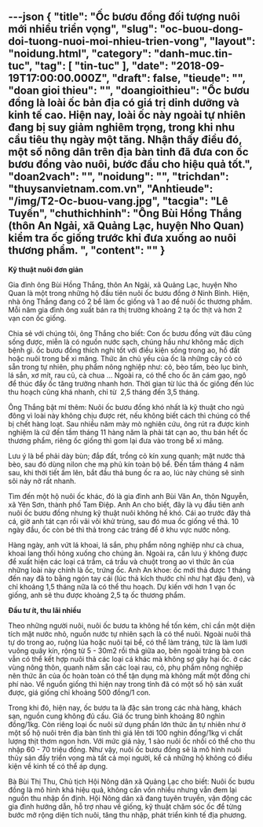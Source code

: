 ---json
{
    "title": "Ốc bươu đồng đối tượng nuôi mới nhiều triển vọng",
    "slug": "oc-buou-dong-doi-tuong-nuoi-moi-nhieu-trien-vong",
    "layout": "noidung.html",
    "category": "danh-muc.tin-tuc",
    "tag": [
        "tin-tuc"
    ],
    "date": "2018-09-19T17:00:00.000Z",
    "draft": false,
    "tieude": "",
    "doan gioi thieu": "",
    "doangioithieu": "Ốc bươu đồng là loài ốc bản địa có giá trị dinh dưỡng và kinh tế cao. Hiện nay, loài ốc này ngoài tự nhiên đang bị suy giảm nghiêm trọng, trong khi nhu cầu tiêu thụ ngày một tăng. Nhận thấy điều đó, một số nông dân trên địa bàn tỉnh đã đưa con ốc bươu đồng vào nuôi, bước đầu cho hiệu quả tốt.",
    "doan2vach": "",
    "noidung": "",
    "trichdan": "thuysanvietnam.com.vn",
    "Anhtieude": "/img/T2-Oc-buou-vang.jpg",
    "tacgia": "Lê Tuyến",
    "chuthichhinh": "Ông Bùi Hồng Thắng (thôn An Ngải, xã Quảng Lạc, huyện Nho Quan) kiểm tra ốc giống trước khi đưa xuống ao nuôi thương phẩm. ",
    "__content__": ""
}
---
<p><strong>Kỹ thuật nu&ocirc;i đơn giản</strong></p>

<p>Gia đ&igrave;nh &ocirc;ng B&ugrave;i Hồng Thắng, th&ocirc;n An Ngải, x&atilde; Quảng Lạc, huyện Nho Quan l&agrave; một trong những hộ đầu ti&ecirc;n nu&ocirc;i ốc bươu đồng ở Ninh B&igrave;nh. Hiện, nh&agrave; &ocirc;ng Thắng đang c&oacute; 2 bể l&agrave;m ốc giống v&agrave; 1 ao để nu&ocirc;i ốc thương phẩm. Mỗi năm gia đ&igrave;nh &ocirc;ng xuất b&aacute;n ra thị trường khoảng 2 tạ ốc thịt v&agrave; hơn 2 vạn con ốc giống.&nbsp;</p>

<p>Chia sẻ với ch&uacute;ng t&ocirc;i, &ocirc;ng Thắng cho biết: Con ốc bươu đồng vứt đ&acirc;u cũng sống được, miễn l&agrave; c&oacute; nguồn nước sạch, ch&uacute;ng hầu như kh&ocirc;ng mắc dịch bệnh g&igrave;. ốc bươu đồng th&iacute;ch nghi tốt với điều kiện sống trong ao, hồ đất hoặc nu&ocirc;i trong bể xi măng. Thức ăn chủ yếu của ốc l&agrave; những c&acirc;y cỏ c&oacute; sẵn trong tự nhi&ecirc;n, phụ phẩm n&ocirc;ng nghiệp như: cỏ, b&egrave;o tấm, b&egrave;o lục b&igrave;nh, l&aacute; sắn, xơ m&iacute;t, rau củ, c&agrave; chua &hellip; Ngo&agrave;i ra, c&oacute; thể cho ốc ăn c&aacute;m gạo, ng&ocirc; để th&uacute;c đẩy ốc tăng trưởng nhanh hơn. Thời gian từ l&uacute;c thả ốc giống đến l&uacute;c thu hoạch cũng kh&aacute; nhanh, chỉ từ&nbsp;&nbsp;2,5 th&aacute;ng đến 3,5 th&aacute;ng.&nbsp;</p>

<p>&Ocirc;ng Thắng bật m&iacute; th&ecirc;m: Nu&ocirc;i ốc bươu đồng kh&oacute; nhất l&agrave; kỹ thuật cho ngủ đ&ocirc;ng v&igrave; lo&agrave;i n&agrave;y kh&ocirc;ng chịu được r&eacute;t, nếu kh&ocirc;ng biết c&aacute;ch th&igrave; ch&uacute;ng c&oacute; thể bị chết h&agrave;ng loạt. Sau nhiều năm m&agrave;y m&ograve; nghi&ecirc;n cứu, &ocirc;ng r&uacute;t ra được kinh nghiệm l&agrave; cứ đến tầm th&aacute;ng 11 h&agrave;ng năm l&agrave; phải t&aacute;t cạn ao, thu b&aacute;n hết ốc thương phẩm, ri&ecirc;ng ốc giống th&igrave; gom lại đưa v&agrave;o trong bể xi măng.&nbsp;</p>

<p>Lưu &yacute; l&agrave; bể phải d&agrave;y b&ugrave;n; đắp đất, trồng cỏ k&iacute;n xung quanh; mặt nước thả b&egrave;o, sau đ&oacute; d&ugrave;ng nilon che mạ phủ k&iacute;n to&agrave;n bộ bể. Đến tầm th&aacute;ng 4 năm sau, khi thời tiết ấm l&ecirc;n, bắt đầu thả bung ốc ra ao, l&uacute;c n&agrave;y ch&uacute;ng sẽ sinh s&ocirc;i nảy nở rất nhanh.</p>

<p>T&igrave;m đến một hộ nu&ocirc;i ốc kh&aacute;c, đ&oacute; l&agrave; gia đ&igrave;nh anh B&ugrave;i Văn An, th&ocirc;n Nguyễn, x&atilde; Y&ecirc;n Sơn, th&agrave;nh phố Tam Điệp. Anh An cho biết, đ&acirc;y l&agrave; vụ đầu ti&ecirc;n anh nu&ocirc;i ốc bươu đồng nhưng kỹ thuật nu&ocirc;i kh&ocirc;ng hề kh&oacute;. C&aacute;i ao trước đ&acirc;y thả c&aacute;, giờ anh t&aacute;t cạn rồi v&atilde;i v&ocirc;i khử tr&ugrave;ng, sau đ&oacute; mua ốc giống về thả. 10 ng&agrave;y đầu, ốc c&ograve;n b&eacute; th&igrave; thả trong c&aacute;c tr&aacute;ng để ở khu vực nước n&ocirc;ng.&nbsp;</p>

<p>H&agrave;ng ng&agrave;y, anh vứt l&aacute; khoai, l&aacute; sắn, phụ phẩm n&ocirc;ng nghiệp như c&agrave; chua, khoai lang thối hỏng xuống cho ch&uacute;ng ăn. Ngo&agrave;i ra, cần lưu &yacute; kh&ocirc;ng được để xuất hiện c&aacute;c loại c&aacute; trắm, c&aacute; trầu v&agrave; chuột trong ao v&igrave; thức ăn của những lo&agrave;i n&agrave;y ch&iacute;nh l&agrave; ốc, trứng ốc. Anh An khoe: ốc mới thả được 1 th&aacute;ng đến nay đ&atilde; to bằng ng&oacute;n tay c&aacute;i (l&uacute;c thả k&iacute;ch thước chỉ như hạt đậu đen), v&agrave; chỉ khoảng 1,5 th&aacute;ng nữa l&agrave; c&oacute; thể thu hoạch. Dự kiến với hơn 1 vạn ốc giống, anh sẽ thu được khoảng 2,5 tạ ốc thương phẩm.</p>

<p><strong>Đầu tư &iacute;t, thu l&atilde;i nhiều</strong></p>

<p>Theo những người nu&ocirc;i, nu&ocirc;i ốc bươu ta kh&ocirc;ng hề tốn k&eacute;m, chỉ cần một diện t&iacute;ch mặt nước nhỏ, nguồn nước tự nhi&ecirc;n sạch l&agrave; c&oacute; thể nu&ocirc;i. Ngo&agrave;i nu&ocirc;i thả tự do trong ao, ruộng l&uacute;a hoặc nu&ocirc;i tại bể, c&oacute; thể l&agrave;m tr&aacute;ng, tức l&agrave; l&agrave;m lưới vu&ocirc;ng qu&acirc;y k&iacute;n, rộng từ 5 - 30m2 rồi thả giữa ao, b&ecirc;n ngo&agrave;i tr&aacute;ng b&agrave; con vẫn c&oacute; thể kết hợp nu&ocirc;i thả c&aacute;c loại c&aacute; kh&aacute;c m&agrave; kh&ocirc;ng sợ g&acirc;y hại ốc. ở c&aacute;c v&ugrave;ng n&ocirc;ng th&ocirc;n, quanh năm sẵn c&aacute;c loại rau, cỏ, phụ phẩm n&ocirc;ng nghiệp n&ecirc;n thức ăn của ốc ho&agrave;n to&agrave;n c&oacute; thể tận dụng m&agrave; kh&ocirc;ng mất một đồng chi ph&iacute; n&agrave;o. Về nguồn giống th&igrave; hiện nay trong tỉnh đ&atilde; c&oacute; một số hộ sản xuất được, gi&aacute; giống chỉ khoảng 500 đồng/1 con.&nbsp;</p>

<p>Trong khi đ&oacute;, hiện nay, ốc bươu ta l&agrave; đặc sản trong c&aacute;c nh&agrave; h&agrave;ng, kh&aacute;ch sạn, nguồn cung kh&ocirc;ng đủ cầu. Gi&aacute; ốc trung b&igrave;nh khoảng 80 ngh&igrave;n đồng/1kg. C&ograve;n ri&ecirc;ng loại ốc nu&ocirc;i sử dụng phần lớn thức ăn tự nhi&ecirc;n như ở một số hộ nu&ocirc;i tr&ecirc;n địa b&agrave;n tỉnh th&igrave; gi&aacute; l&ecirc;n tới 100 ngh&igrave;n đồng/1kg v&igrave; chất lượng thịt thơm ngon hơn. Với mức gi&aacute; n&agrave;y, 1 s&agrave;o nu&ocirc;i ốc nhồi c&oacute; thể cho thu nhập 60 - 70 triệu đồng. Như vậy, nu&ocirc;i ốc bươu đồng sẽ l&agrave; m&ocirc; h&igrave;nh nu&ocirc;i thủy sản đầy triển vọng m&agrave; tất cả mọi người, kể cả những hộ kh&ocirc;ng c&oacute; điều kiện về kinh tế c&oacute; thể &aacute;p dụng.</p>

<p>B&agrave; B&ugrave;i Thị Thu, Chủ tịch Hội N&ocirc;ng d&acirc;n x&atilde; Quảng Lạc cho biết: Nu&ocirc;i ốc bươu đồng l&agrave; m&ocirc; h&igrave;nh kh&aacute; hiệu quả, kh&ocirc;ng cần vốn nhiều nhưng vẫn đem lại nguồn thu nhập ổn định. Hội N&ocirc;ng d&acirc;n x&atilde; đang tuy&ecirc;n truyền, vận động c&aacute;c gia đ&igrave;nh hướng dẫn, hỗ trợ nhau về giống, kỹ thuật chăm s&oacute;c ốc để từng bước mở rộng diện t&iacute;ch nu&ocirc;i, tăng thu nhập, ph&aacute;t triển kinh tế địa phương.</p>
